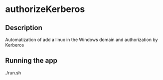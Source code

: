 # authorizeKerberos

## Description

Automatization of add a linux in the Windows domain and authorization by Kerberos

## Running the app

./run.sh
